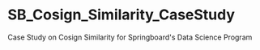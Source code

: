 # SB_Cosign_Similarity_CaseStudy
Case Study on Cosign Similarity for Springboard's Data Science Program
